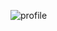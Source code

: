 ![profile](https://user-images.githubusercontent.com/75655258/184562278-618e84c5-3d76-4636-a299-5be800ca3906.gif)

<!---
trustneil/trustneil is a ✨ special ✨ repository because its `README.md` (this file) appears on your GitHub profile.
You can click the Preview link to take a look at your changes.
--->
